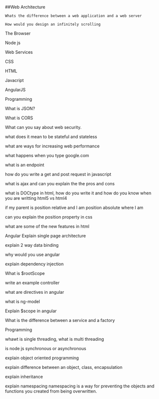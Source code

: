 ##Web Architecture

	Whats the difference between a web application and a web server

	How would you design an infinitely scrolling 

The Browser

Node js

Web Services

CSS

HTML

Javacript

AngularJS

Programming 

What is JSON?

What is CORS

What can you say about web security. 



what does it mean to be stateful and stateless

what are ways for increasing web performance 

what happens when you type google.com



what is an endpoint

how do you write a get and post request in javascript

what is ajax and can you explain the the pros and cons 

what is DOCtype in html, how do you write it and how do you know when you are writting html5 vs html4

if my parent is position relative and I am position absolute where I am 

can you explain the position property  in css

what are some of the new features in html

Angular
Explain single page architecture

explain 2 way data binding

why would you use angular

explain dependency injection

What is $rootScope

write an example controller

what are directives in angular

what is ng-model

Explain $scope in angular

What is the difference between a service and a factory



Programming

whawt is single threading, what is multi threading

is node js synchronous or asynchronous 

explain object oriented programming

explain difference between an object, class, encapsulation

explain inheritance

explain namespacing
	namespacing is a way for preventing the objects and functions you created from being overwritten.
